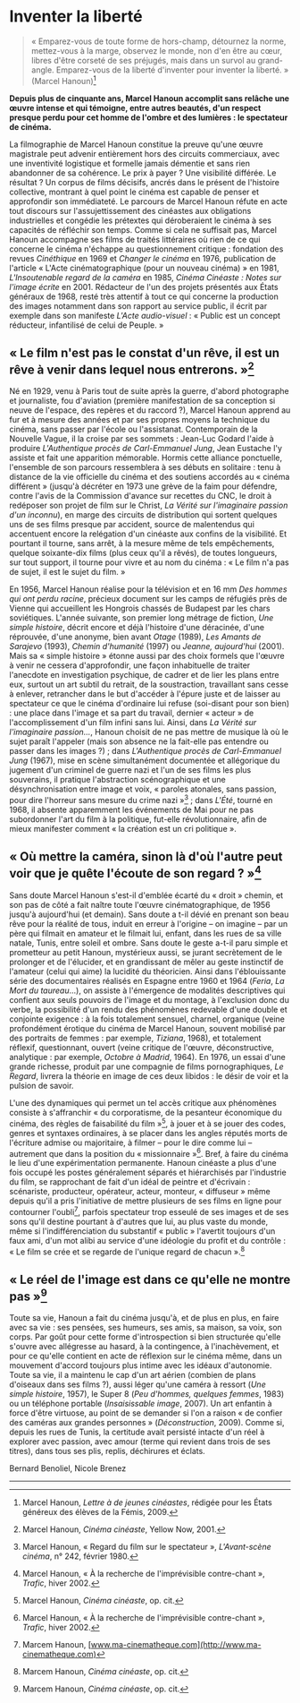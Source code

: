 # Inventer la liberté

> « Emparez-vous de toute forme de hors-champ, détournez la norme, mettez-vous à la marge, observez le monde, non d'en être au cœur, libres d'être corseté de ses préjugés, mais dans un survol au grand-angle. Emparez-vous de la liberté d'inventer pour inventer la liberté. » (Marcel Hanoun)[^1]

**Depuis plus de cinquante ans, Marcel Hanoun accomplit sans relâche une œuvre intense et qui témoigne, entre autres beautés, d'un respect presque perdu pour cet homme de l'ombre et des lumières : le spectateur de cinéma.**

La filmographie de Marcel Hanoun constitue la preuve qu'une œuvre magistrale peut advenir entièrement hors des circuits commerciaux, avec une inventivité logistique et formelle jamais démentie et sans rien abandonner de sa cohérence. Le prix à payer ? Une visibilité différée. Le résultat ? Un corpus de films décisifs, ancrés dans le présent de l'histoire collective, montrant à quel point le cinéma est capable de penser et approfondir son immédiateté. Le parcours de Marcel Hanoun réfute en acte tout discours sur l'assujettissement des cinéastes aux obligations industrielles et congédie les prétextes qui déroberaient le cinéma à ses capacités de réfléchir son temps. Comme si cela ne suffisait pas, Marcel Hanoun accompagne ses films de traités littéraires où rien de ce qui concerne le cinéma n'échappe au questionnement critique : fondation des revues _Cinéthique_ en 1969 et _Changer le cinéma_ en 1976, publication de l'article « L'Acte cinématographique (pour un nouveau cinéma) » en 1981, _L'Insoutenable regard de la caméra_ en 1985, _Cinéma Cinéaste : Notes sur l'image écrite_ en 2001. Rédacteur de l'un des projets présentés aux États généraux de 1968, resté très attentif à tout ce qui concerne la production des images notamment dans son rapport au service public, il écrit par exemple dans son manifeste _L'Acte audio-visuel_ : « Public est un concept réducteur, infantilisé de celui de Peuple. »

## « Le film n'est pas le constat d'un rêve, il est un rêve à venir dans lequel nous entrerons. »[^2]

Né en 1929, venu à Paris tout de suite après la guerre, d'abord photographe et journaliste, fou d'aviation (première manifestation de sa conception si neuve de l'espace, des repères et du raccord ?), Marcel Hanoun apprend au fur et à mesure des années et par ses propres moyens la technique du cinéma, sans passer par l'école ou l'assistanat. Contemporain de la Nouvelle Vague, il la croise par ses sommets : Jean-Luc Godard l'aide à produire _L'Authentique procès de Carl-Emmanuel Jung_, Jean Eustache l'y assiste et fait une apparition mémorable. Hormis cette alliance ponctuelle, l'ensemble de son parcours ressemblera à ses débuts en solitaire : tenu à distance de la vie officielle du cinéma et des soutiens accordés au « cinéma différent » (jusqu'à décréter en 1973 une grève de la faim pour défendre, contre l'avis de la Commission d'avance sur recettes du CNC, le droit à redéposer son projet de film sur le Christ, _La Vérité sur l'imaginaire passion d'un inconnu_), en marge des circuits de distribution qui sortent quelques uns de ses films presque par accident, source de malentendus qui accentuent encore la relégation d'un cinéaste aux confins de la visibilité. Et pourtant il tourne, sans arrêt, à la mesure même de tels empêchements, quelque soixante-dix films (plus ceux qu'il a rêvés), de toutes longueurs, sur tout support, il tourne pour vivre et au nom du cinéma : « Le film n'a pas de sujet, il est le sujet du film. »

En 1956, Marcel Hanoun réalise pour la télévision et en 16 mm _Des hommes qui ont perdu racine_, précieux document sur les camps de réfugiés près de Vienne qui accueillent les Hongrois chassés de Budapest par les chars soviétiques. L'année suivante, son premier long métrage de fiction, _Une simple histoire_, décrit encore et déjà l'histoire d'une déracinée, d'une réprouvée, d'une anonyme, bien avant _Otage_ (1989), _Les Amants de Sarajevo_ (1993), _Chemin d'humanité_ (1997) ou _Jeanne, aujourd'hui_ (2001). Mais sa « simple histoire » étonne aussi par des choix formels que l'œuvre à venir ne cessera d'approfondir, une façon inhabituelle de traiter l'anecdote en investigation psychique, de cadrer et de lier les plans entre eux, surtout un art subtil du retrait, de la soustraction, travaillant sans cesse à enlever, retrancher dans le but d'accéder à l'épure juste et de laisser au spectateur ce que le cinéma d'ordinaire lui refuse (soi-disant pour son bien) : une place dans l'image et sa part du travail, dernier « acteur » de l'accomplissement d'un film infini sans lui. Ainsi, dans _La Vérité sur l'imaginaire passion..._, Hanoun choisit de ne pas mettre de musique là où le sujet paraît l'appeler (mais son absence ne la fait-elle pas entendre ou passer dans les images ?) ; dans _L'Authentique procès de Carl-Emmanuel Jung_ (1967), mise en scène simultanément documentée et allégorique du jugement d'un criminel de guerre nazi et l'un de ses films les plus souverains, il pratique l'abstraction scénographique et une désynchronisation entre image et voix, « paroles atonales, sans passion, pour dire l'horreur sans mesure du crime nazi »[^3] ; dans _L'Été_, tourné en 1968, il absente apparemment les événements de Mai pour ne pas subordonner l'art du film à la politique, fut-elle révolutionnaire, afin de mieux manifester comment « la création est un cri politique ».

## « Où mettre la caméra, sinon là d'où l'autre peut voir que je quête l'écoute de son regard ? »[^4]

Sans doute Marcel Hanoun s'est-il d'emblée écarté du « droit » chemin, et son pas de côté a fait naître toute l'œuvre cinématographique, de 1956 jusqu'à aujourd'hui (et demain). Sans doute a t-il dévié en prenant son beau rêve pour la réalité de tous, induit en erreur à l'origine – on imagine – par un père qui filmait en amateur et le filmait lui, enfant, dans les rues de sa ville natale, Tunis, entre soleil et ombre. Sans doute le geste a-t-il paru simple et prometteur au petit Hanoun, mystérieux aussi, se jurant secrètement de le prolonger et de l'élucider, et en grandissant de mêler au geste instinctif de l'amateur (celui qui aime) la lucidité du théoricien. Ainsi dans l'éblouissante série des documentaires réalisés en Espagne entre 1960 et 1964 (_Feria_, _La Mort du taureau_...), on assiste à l'émergence de modalités descriptives qui confient aux seuls pouvoirs de l'image et du montage, à l'exclusion donc du verbe, la possibilité d'un rendu des phénomènes redevable d'une double et conjointe exigence : à la fois totalement sensuel, charnel, organique (veine profondément érotique du cinéma de Marcel Hanoun, souvent mobilisé par des portraits de femmes : par exemple, _Tiziana_, 1968), et totalement réflexif, questionnant, ouvert (veine critique de l'œuvre, déconstructive, analytique : par exemple, _Octobre à Madrid_, 1964). En 1976, un essai d'une grande richesse, produit par une compagnie de films pornographiques, _Le Regard_, livrera la théorie en image de ces deux libidos : le désir de voir et la pulsion de savoir.

L'une des dynamiques qui permet un tel accès critique aux phénomènes consiste à s'affranchir « du corporatisme, de la pesanteur économique du cinéma, des règles de faisabilité du film »[^5], à jouer et à se jouer des codes, genres et syntaxes ordinaires, à se placer dans les angles réputés morts de l'écriture admise ou majoritaire, à filmer – pour le dire comme lui – autrement que dans la position du « missionnaire »[^6]. Bref, à faire du cinéma le lieu d'une expérimentation permanente. Hanoun cinéaste a plus d'une fois occupé les postes généralement séparés et hiérarchisés par l'industrie du film, se rapprochant de fait d'un idéal de peintre et d'écrivain : scénariste, producteur, opérateur, acteur, monteur, « diffuseur » même depuis qu'il a pris l'initiative de mettre plusieurs de ses films en ligne pour contourner l'oubli[^7], parfois spectateur trop esseulé de ses images et de ses sons qu'il destine pourtant à d'autres que lui, au plus vaste du monde, même si l'indifférenciation du substantif « public » l'avertit toujours d'un faux ami, d'un mot alibi au service d'une idéologie du profit et du contrôle : « Le film se crée et se regarde de l'unique regard de chacun ».[^8]

## « Le réel de l'image est dans ce qu'elle ne montre pas »[^8]

Toute sa vie, Hanoun a fait du cinéma jusqu'à, et de plus en plus, en faire avec sa vie : ses pensées, ses humeurs, ses amis, sa maison, sa voix, son corps. Par goût pour cette forme d'introspection si bien structurée qu'elle s'ouvre avec allégresse au hasard, à la contingence, à l'inachèvement, et pour ce qu'elle contient en acte de réflexion sur le cinéma même, dans un mouvement d'accord toujours plus intime avec les idéaux d'autonomie. Toute sa vie, il a maintenu le cap d'un art aérien (combien de plans d'oiseaux dans ses films ?), aussi léger qu'une caméra à ressort (_Une simple histoire_, 1957), le Super 8 (_Peu d'hommes, quelques femmes_, 1983) ou un téléphone portable (_Insaisissable image_, 2007). Un art enfantin à force d'être virtuose, au point de se demander si l'on a raison « de confier des caméras aux grandes personnes » (_Déconstruction_, 2009). Comme si, depuis les rues de Tunis, la certitude avait persisté intacte d'un réel à explorer avec passion, avec amour (terme qui revient dans trois de ses titres), dans tous ses plis, replis, déchirures et éclats.

Bernard Benoliel, Nicole Brenez

---

[^1]: Marcel Hanoun, _Lettre à de jeunes cinéastes_, rédigée pour les États généreux des élèves de la Fémis, 2009.
[^2]: Marcel Hanoun, _Cinéma cinéaste_, Yellow Now, 2001.
[^3]: Marcel Hanoun, « Regard du film sur le spectateur », _L'Avant-scène cinéma_, n° 242, février 1980.
[^4]: Marcel Hanoun, « À la recherche de l'imprévisible contre-chant », _Trafic_, hiver 2002.
[^5]: Marcel Hanoun, _Cinéma cinéaste_, op. cit.
[^6]: Marcel Hanoun, « À la recherche de l'imprévisible contre-chant », _Trafic_, hiver 2002.
[^7]: Marcem Hanoun, [www.ma-cinematheque.com](http://www.ma-cinematheque.com)
[^8]: Marcem Hanoun, _Cinéma cinéaste_, op. cit.
